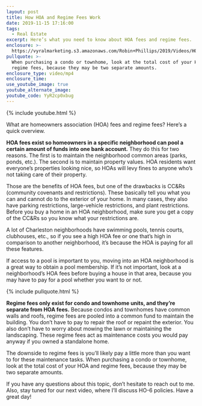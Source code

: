 ```yaml
---
layout: post
title: How HOA and Regime Fees Work
date: 2019-11-15 17:16:00
tags:
  - Real Estate
excerpt: Here’s what you need to know about HOA fees and regime fees.
enclosure: >-
  https://vyralmarketing.s3.amazonaws.com/Robin+Phillips/2019/Videos/HOA+and+Regime+Fees.mp4
pullquote: >-
  When purchasing a condo or townhome, look at the total cost of your HOA and
  regime fees, because they may be two separate amounts.
enclosure_type: video/mp4
enclosure_time:
use_youtube_image: true
youtube_alternate_image:
youtube_code: YyR2cp0xbug
---
```


{% include youtube.html %}

What are homeowners association (HOA) fees and regime fees? Here’s a quick overview.&nbsp;

**HOA fees exist so homeowners in a specific neighborhood can pool a certain amount of funds into one bank account.** They do this for two reasons. The first is to maintain the neighborhood common areas (parks, ponds, etc.). The second is to maintain property values. HOA residents want everyone’s properties looking nice, so HOAs will levy fines to anyone who’s not taking care of their property.&nbsp;

Those are the benefits of HOA fees, but one of the drawbacks is CC&Rs (community covenants and restrictions). These basically tell you what you can and cannot do to the exterior of your home. In many cases, they also have parking restrictions, large-vehicle restrictions, and plant restrictions. Before you buy a home in an HOA neighborhood, make sure you get a copy of the CC&Rs so you know what your restrictions are.&nbsp;

A lot of Charleston neighborhoods have swimming pools, tennis courts, clubhouses, etc., so if you see a high HOA fee or one that’s high in comparison to another neighborhood, it’s because the HOA is paying for all these features.&nbsp;

If access to a pool is important to you, moving into an HOA neighborhood is a great way to obtain a pool membership. If it’s not important, look at a neighborhood’s HOA fees before buying a house in that area, because you may have to pay for a pool whether you want to or not.&nbsp;

{% include pullquote.html %}

**Regime fees only exist for condo and townhome units, and they’re separate from HOA fees.** Because condos and townhomes have common walls and roofs, regime fees are pooled into a common fund to maintain the building. You don’t have to pay to repair the roof or repaint the exterior. You also don’t have to worry about mowing the lawn or maintaining the landscaping. These regime fees act as maintenance costs you would pay anyway if you owned a standalone home.&nbsp;

The downside to regime fees is you’ll likely pay a little more than you want to for these maintenance tasks. When purchasing a condo or townhome, look at the total cost of your HOA and regime fees, because they may be two separate amounts.&nbsp;

If you have any questions about this topic, don’t hesitate to reach out to me. Also, stay tuned for our next video, where I’ll discuss HO-6 policies. Have a great day\!&nbsp;<br>&nbsp;

&nbsp;